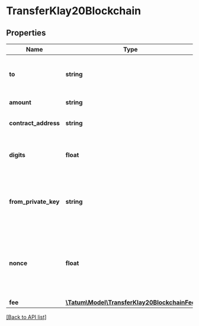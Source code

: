 # TransferKlay20Blockchain

## Properties

Name | Type | Description | Notes
------------ | ------------- | ------------- | -------------
**to** | **string** | Blockchain address to send ERC20 token to |
**amount** | **string** | Amount to be sent. |
**contract_address** | **string** | Address of ERC20 token |
**digits** | **float** | Number of decimal points that ERC20 token has. |
**from_private_key** | **string** | Private key of sender address. Private key, or signature Id must be present. |
**nonce** | **float** | Nonce to be set to Klaytn transaction. If not present, last known nonce will be used. | [optional]
**fee** | [**\Tatum\Model\TransferKlay20BlockchainFee**](TransferKlay20BlockchainFee.md) |  | [optional]

[[Back to API list]](../../README.md#api-endpoints)

